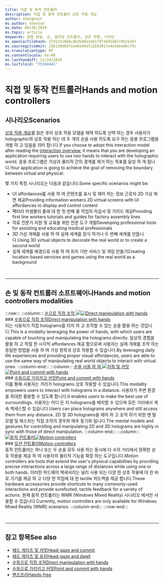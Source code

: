 ```yaml
---
title: 직접 및 동작 컨트롤러
description: 직접 및 동작 컨트롤러 상호 작용 개요
author: shengkait
ms.author: shentan
ms.date: 04/26/2019
ms.topic: article
keywords: 혼합 현실, 손, 움직임 컨트롤러, 상호 작용, 디자인
ms.openlocfilehash: 27d13316bbc4b3b40a1e617d73dd5487c05cb347
ms.sourcegitcommit: 23b130d03fea46a50a712b8301fe4e5deed6cf9c
ms.translationtype: MT
ms.contentlocale: ko-KR
ms.lasthandoff: 12/24/2019
ms.locfileid: "75334441"
---
```

# <a name="hands-and-motion-controllers"></a><span data-ttu-id="dba06-104">직접 및 동작 컨트롤러</span><span class="sxs-lookup"><span data-stu-id="dba06-104">Hands and motion controllers</span></span>
## <a name="scenarios"></a><span data-ttu-id="dba06-105">시나리오</span><span class="sxs-lookup"><span data-stu-id="dba06-105">Scenarios</span></span>
<span data-ttu-id="dba06-106">[상호 작용 개요](interaction-fundamentals.md)를 읽은 후이 상호 작용 모델을 채택 하도록 선택 하는 경우 사용자가 holographic와 상호 작용 하는 데 두 개의 손을 사용 하도록 요구 하는 응용 프로그램을 개발 하 고 있음을 의미 합니다.</span><span class="sxs-lookup"><span data-stu-id="dba06-106">If you choose to adopt this interaction model after reading the [interaction overview](interaction-fundamentals.md), it means that you are developing an application requiring users to use two hands to interact with the holographic world.</span></span> <span data-ttu-id="dba06-107">응용 프로그램은 가상과 물리적 간의 경계를 제거 하는 목표를 달성 하 게 됩니다.</span><span class="sxs-lookup"><span data-stu-id="dba06-107">Your application is going to achieve the goal of removing the boundary between virtual and physical.</span></span>

<span data-ttu-id="dba06-108">몇 가지 특정 시나리오는 다음과 같습니다.</span><span class="sxs-lookup"><span data-stu-id="dba06-108">Some specific scenarios might be:</span></span>
* <span data-ttu-id="dba06-109">UI affordances를 사용 하 여 콘텐츠를 표시 및 제어 하는 정보 근로자 2D 가상 화면 제공</span><span class="sxs-lookup"><span data-stu-id="dba06-109">Providing information workers 2D virtual screens with UI affordances to display and control content</span></span>
* <span data-ttu-id="dba06-110">팩터리 어셈블리 줄에 대 한 첫 번째 줄 작업자 자습서 및 가이드 제공</span><span class="sxs-lookup"><span data-stu-id="dba06-110">Providing first line workers tutorials and guides for factory assembly lines</span></span>
* <span data-ttu-id="dba06-111">의료 전문가 지원 및 교육을 위한 전문 도구 개발</span><span class="sxs-lookup"><span data-stu-id="dba06-111">Developing professional tools for assisting and educating medical professionals</span></span>  
* <span data-ttu-id="dba06-112">3D 가상 개체를 사용 하 여 실제 세계를 장식 하거나 두 번째 세계를 만듭니다.</span><span class="sxs-lookup"><span data-stu-id="dba06-112">Using 3D virtual objects to decorate the real world or to create a second world</span></span> 
* <span data-ttu-id="dba06-113">실제 세계를 배경으로 사용 하 여 위치 기반 서비스 및 게임 만들기</span><span class="sxs-lookup"><span data-stu-id="dba06-113">Creating location-based services and games using the real world as a background</span></span>

<br>

---

## <a name="hands-and-motion-controllers-modalities"></a><span data-ttu-id="dba06-114">손 및 동작 컨트롤러 소프트웨어나</span><span class="sxs-lookup"><span data-stu-id="dba06-114">Hands and motion controllers modalities</span></span>

:::row:::
    :::column:::
       <span data-ttu-id="dba06-115">[손으로 직접 조작 ![](images/hands-and-controllers-direct-manipulation.jpg)](direct-manipulation.md)</span><span class="sxs-lookup"><span data-stu-id="dba06-115">[![Direct manipulation with hands](images/hands-and-controllers-direct-manipulation.jpg)](direct-manipulation.md)</span></span><br>
       ### <a name="direct-manipulation-with-handsdirect-manipulationmdbr"></a>[<span data-ttu-id="dba06-116">수동으로 직접 조작</span><span class="sxs-lookup"><span data-stu-id="dba06-116">Direct manipulation with hands</span></span>](direct-manipulation.md)<br>
       <span data-ttu-id="dba06-117">이는 사용자가 직접 holograms를 터치 하 고 조작할 수 있는 손을 활용 하는 것입니다.</span><span class="sxs-lookup"><span data-stu-id="dba06-117">This is a modality leveraging the power of hands, with which users are capable of touching and manipulating the holograms directly.</span></span> <span data-ttu-id="dba06-118">일상의 경험을 활용 하 고 적절 한 시각적 affordances 제공 함으로써 사용자는 실제 개체를 조작 하는 동일한 방법을 사용 하 여 가상 항목과 상호 작용할 수 있습니다.</span><span class="sxs-lookup"><span data-stu-id="dba06-118">By leveraging daily life experiences and providing proper visual affordances, users are able to use the same way of manipulating real world objects to interact with virtual ones.</span></span>
    :::column-end:::
    :::column:::
       <span data-ttu-id="dba06-119">[손을 사용 하 여 ![지점 및 커밋](images/hands-and-controllers-point-and-commit.jpg)](point-and-commit.md)</span><span class="sxs-lookup"><span data-stu-id="dba06-119">[![Point and commit with hands](images/hands-and-controllers-point-and-commit.jpg)](point-and-commit.md)</span></span><br>
        ### <a name="point-and-commit-with-handspoint-and-commitmdbr"></a>[<span data-ttu-id="dba06-120">수동으로 가리키고 커밋</span><span class="sxs-lookup"><span data-stu-id="dba06-120">Point and commit with hands</span></span>](point-and-commit.md)<br>
        <span data-ttu-id="dba06-121">이를 통해 사용자는 거리가 holograms 상호 작용할 수 있습니다.</span><span class="sxs-lookup"><span data-stu-id="dba06-121">This modality empowers users to interact with holograms in a distance.</span></span> <span data-ttu-id="dba06-122">사용자가 주변 환경을 최대한 활용할 수 있도록 합니다.</span><span class="sxs-lookup"><span data-stu-id="dba06-122">It enables users to make the best use of surroundings.</span></span> <span data-ttu-id="dba06-123">사용자는 어디 든 지 holograms를 배치할 수 있으며 모든 거리에서 계속 액세스할 수 있습니다.</span><span class="sxs-lookup"><span data-stu-id="dba06-123">Users can place holograms anywhere and still access them from any distance.</span></span> <span data-ttu-id="dba06-124">2D 및 3D holograms을 제어 하 고 조작 하기 위한 멘 탈 모델 및 제스처는 직접 조작의 경우와 매우 동기화 됩니다.</span><span class="sxs-lookup"><span data-stu-id="dba06-124">The mental models and gestures for controlling and manipulating 2D and 3D holograms are highly in sync with those of direct manipulation.</span></span>
    :::column-end:::
    :::column:::
       <span data-ttu-id="dba06-125">[![동작 컨트롤러](images/hands-and-controllers-motion-controllers.jpg)](motion-controllers.md)</span><span class="sxs-lookup"><span data-stu-id="dba06-125">[![Motion controllers](images/hands-and-controllers-motion-controllers.jpg)](motion-controllers.md)</span></span><br>
       ### <a name="motion-controllersmotion-controllersmdbr"></a>[<span data-ttu-id="dba06-126">모션 컨트롤러</span><span class="sxs-lookup"><span data-stu-id="dba06-126">Motion controllers</span></span>](motion-controllers.md)<br>
       <span data-ttu-id="dba06-127">동작 컨트롤러는 하나 또는 두 손을 모두 사용 하는 동시에 다 수의 거리에서 정확한 상호 작용을 제공 하 여 사용자의 물리적 기능을 확장 하는 도구입니다.</span><span class="sxs-lookup"><span data-stu-id="dba06-127">Motion controllers are tools that extend the user's physical capabilities by providing precise interactions across a large range of distances while using one or both hands.</span></span> <span data-ttu-id="dba06-128">이러한 하드웨어 액세서리는 널리 사용 되는 다양 한 상호 작용에 대 한 바로 가기를 제공 하 고 다양 한 작업에 대 한 tactile 피드백을 제공 합니다.</span><span class="sxs-lookup"><span data-stu-id="dba06-128">These hardware accessories provide shortcuts to many commonly-used interactions and provide surefooted, tactile feedback for a variety of actions.</span></span> <span data-ttu-id="dba06-129">현재 동작 컨트롤러는 WMR (Windows Mixed Reality) 시나리오 에서만 사용할 수 있습니다.</span><span class="sxs-lookup"><span data-stu-id="dba06-129">Currently, motion controllers are only available for Windows Mixed Reality (WMR) scenarios.</span></span> 
    :::column-end:::
:::row-end:::

<br>

---

## <a name="see-also"></a><span data-ttu-id="dba06-130">참고 항목</span><span class="sxs-lookup"><span data-stu-id="dba06-130">See also</span></span>
* [<span data-ttu-id="dba06-131">헤드 게이즈 및 커밋</span><span class="sxs-lookup"><span data-stu-id="dba06-131">Head-gaze and commit</span></span>](gaze-and-commit.md)
* [<span data-ttu-id="dba06-132">헤드 게이즈 및 유지</span><span class="sxs-lookup"><span data-stu-id="dba06-132">Head-gaze and dwell</span></span>](gaze-and-dwell.md)
* [<span data-ttu-id="dba06-133">수동으로 직접 조작</span><span class="sxs-lookup"><span data-stu-id="dba06-133">Direct manipulation with hands</span></span>](direct-manipulation.md)
* [<span data-ttu-id="dba06-134">수동으로 가리키고 커밋</span><span class="sxs-lookup"><span data-stu-id="dba06-134">Point and commit with hands</span></span>](point-and-commit.md)
* [<span data-ttu-id="dba06-135">핸즈프리</span><span class="sxs-lookup"><span data-stu-id="dba06-135">Hands-free</span></span>](hands-free.md)
